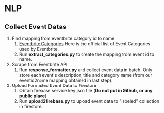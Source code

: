 # NLP
## Collect Event Datas
1. Find mapping from eventbrite category id to name
    1. [Eventbrite Categories](https://www.eventbrite.com/platform/docs/by-category) Here is the official list of Event Categories used by Eventbrite.
    2. Run **extract_categories.py** to create the mapping from event id to name.
2. Scrape from Eventbrite API
    1. Run **response_formatter.py** and collect event data in batch. Only store each event's description, title and category name (from our eventid2name mapping obtained in last step).
3. Upload Formatted Event Data to Firestore
    1. Obtain firebase service key json file (**Do not put in Github, or any public place**)
    2. Run **upload2firebase.py** to upload event data to "labeled" collection in firestore.
